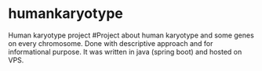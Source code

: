 # humankaryotype
Human karyotype project
#Project about human karyotype and some genes on every chromosome. Done with descriptive approach and for informational purpose. It was written in java (spring boot) and hosted on VPS.
